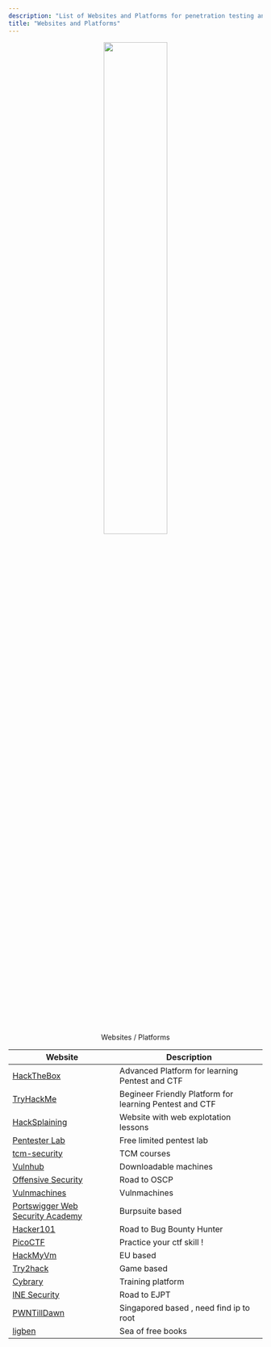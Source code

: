 ```yaml
---
description: "List of Websites and Platforms for penetration testing and CTF"
title: "Websites and Platforms"
---
```

<p><center>
<img src="https://user-images.githubusercontent.com/78603128/181691339-e25ba7eb-5903-458a-8383-e2adeafa2d73.png" width="50%" >
</center>
</p>




<p>
  <center>
Websites / Platforms
  </center>
</p>


Website | Description
-----|------------
[HackTheBox](https://app.hackthebox.com/home) | Advanced Platform for learning Pentest and CTF
[TryHackMe](https://tryhackme.com/dashboard)  | Begineer Friendly Platform for learning Pentest and CTF
[HackSplaining](https://www.hacksplaining.com/) | Website with web explotation lessons
[Pentester Lab](https://pentesterlab.com/) | Free limited pentest lab
[tcm-security](https://academy.tcm-sec.com/) | TCM courses
[Vulnhub](https://www.vulnhub.com/) | Downloadable machines
[Offensive Security](https://www.offensive-security.com) | Road to OSCP
[Vulnmachines](https://www.vulnmachines.com/) | Vulnmachines
[Portswigger Web Security Academy](https://portswigger.net/web-security) | Burpsuite based
[Hacker101](https://www.hacker101.com/) | Road to Bug Bounty Hunter
[PicoCTF](https://play.picoctf.org/practice) | Practice your ctf skill !
[HackMyVm](https://hackmyvm.eu/) | EU based
[Try2hack](https://try2hack.me/) | Game based
[Cybrary](https://www.cybrary.it/) | Training platform
[INE Security](https://ine.com/learning/areas/cyber-security) | Road to EJPT
[PWNTillDawn](https://online.pwntilldawn.com) | Singapored based , need find ip to root
[ligben](https://libgen.is) | Sea of free books 

